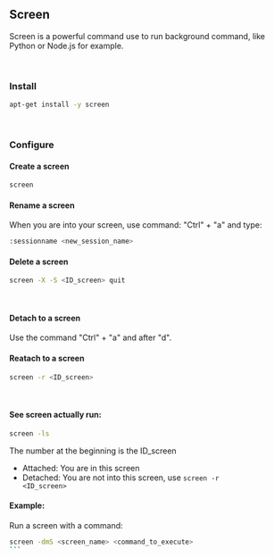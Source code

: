 ## Screen

Screen is a powerful command use to run background command, like Python or Node.js for example.

<br>

### Install
```bash
apt-get install -y screen
```


<br>

### Configure

#### Create a screen
```bash
screen
```

#### Rename a screen
When you are into your screen, use command: "Ctrl" + "a" and type:
```bash
:sessionname <new_session_name>
```

#### Delete a screen
```bash
screen -X -S <ID_screen> quit
```

<br>

#### Detach to a screen
Use the command "Ctrl" + "a" and after "d".

#### Reatach to a screen
```bash
screen -r <ID_screen>
```

<br>

#### See screen actually run:
```bash
screen -ls
```
The number at the beginning is the ID_screen
* Attached: You are in this screen
* Detached: You are not into this screen, use <code>screen -r <ID_screen></code>


#### Example:
Run a screen with a command:
````bash
screen -dmS <screen_name> <command_to_execute>
```
